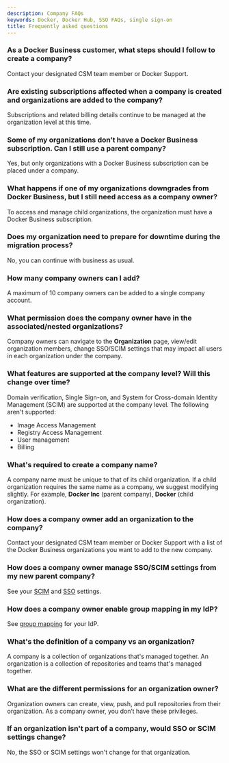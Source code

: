 ```yaml
---
description: Company FAQs
keywords: Docker, Docker Hub, SSO FAQs, single sign-on
title: Frequently asked questions
---
```


### As a Docker Business customer, what steps should I follow to create a company?

Contact your designated CSM team member or Docker Support.

### Are existing subscriptions affected when a company is created and organizations are added to the company?

Subscriptions and related billing details continue to be managed at the organization level at this time.

### Some of my organizations don’t have a Docker Business subscription. Can I still use a parent company?

Yes, but only organizations with a Docker Business subscription can be placed under a company.

### What happens if one of my organizations downgrades from Docker Business, but I still need access as a company owner?

To access and manage child organizations, the organization must have a Docker Business subscription. 

### Does my organization need to prepare for downtime during the migration process?

No, you can continue with business as usual.

### How many company owners can I add?

A maximum of 10 company owners can be added to a single company account.

### What permission does the company owner have in the associated/nested organizations?

Company owners can navigate to the **Organization** page, view/edit organization members, change SSO/SCIM settings that may impact all users in each organization under the company. 

### What features are supported at the company level? Will this change over time?

Domain verification, Single Sign-on, and System for Cross-domain Identity Management (SCIM) are supported at the company level. The following aren't supported:

- Image Access Management
- Registry Access Management
- User management
- Billing

### What's required to create a company name?

A company name must be unique to that of its child organization. If a child organization requires the same name as a company, we suggest modifying slightly. For example, **Docker Inc** (parent company), **Docker** (child organization).

### How does a company owner add an organization to the company?

Contact your designated CSM team member or Docker Support with a list of the Docker Business organizations you want to add to the new company.

### How does a company owner manage SSO/SCIM settings from my new parent company?

See your [SCIM](scim.md) and [SSO](../single-sign-on/configure/index.md) settings.

### How does a company owner enable group mapping in my IdP?

See [group mapping](../docker-hub/group-mapping.md) for your IdP.

### What's the definition of a company vs an organization?

A company is a collection of organizations that's managed together. An organization is a collection of repositories and teams that's managed together. 

### What are the different permissions for an organization owner?

Organization owners can create, view, push, and pull repositories from their organization. As a company owner, you don’t have these privileges.

### If an organization isn't part of a company, would SSO or SCIM settings change?

No, the SSO or SCIM settings won't change for that organization. 
